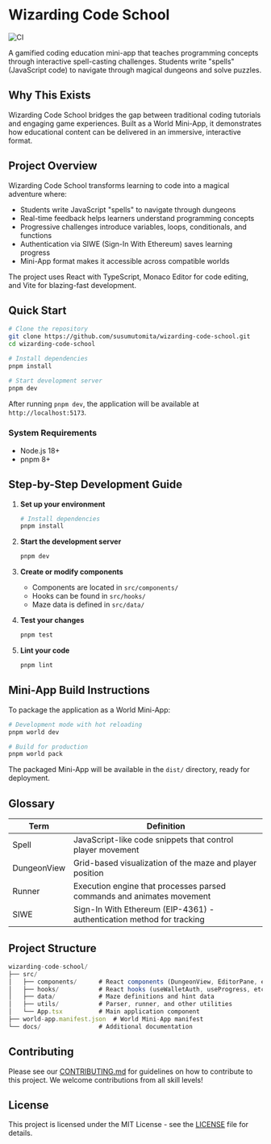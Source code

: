 # Wizarding Code School

![CI](https://github.com/susumutomita/wizarding-code-school/actions/workflows/ci.yml/badge.svg)

A gamified coding education mini-app that teaches programming concepts through
interactive spell-casting challenges. Students write "spells" (JavaScript code) to
navigate through magical dungeons and solve puzzles.

## Why This Exists

Wizarding Code School bridges the gap between traditional coding tutorials and
engaging game experiences. Built as a World Mini-App, it demonstrates how educational
content can be delivered in an immersive, interactive format.

## Project Overview

Wizarding Code School transforms learning to code into a magical adventure where:

- Students write JavaScript "spells" to navigate through dungeons
- Real-time feedback helps learners understand programming concepts
- Progressive challenges introduce variables, loops, conditionals, and functions
- Authentication via SIWE (Sign-In With Ethereum) saves learning progress
- Mini-App format makes it accessible across compatible worlds

The project uses React with TypeScript, Monaco Editor for code editing, and Vite
for blazing-fast development.

## Quick Start

```bash
# Clone the repository
git clone https://github.com/susumutomita/wizarding-code-school.git
cd wizarding-code-school

# Install dependencies
pnpm install

# Start development server
pnpm dev
```

After running `pnpm dev`, the application will be available at `http://localhost:5173`.

### System Requirements

- Node.js 18+
- pnpm 8+

## Step-by-Step Development Guide

1. **Set up your environment**

   ```bash
   # Install dependencies
   pnpm install
   ```

2. **Start the development server**

   ```bash
   pnpm dev
   ```

3. **Create or modify components**

   - Components are located in `src/components/`
   - Hooks can be found in `src/hooks/`
   - Maze data is defined in `src/data/`

4. **Test your changes**

   ```bash
   pnpm test
   ```

5. **Lint your code**

   ```bash
   pnpm lint
   ```

## Mini-App Build Instructions

To package the application as a World Mini-App:

```bash
# Development mode with hot reloading
pnpm world dev

# Build for production
pnpm world pack
```

The packaged Mini-App will be available in the `dist/` directory, ready for deployment.

## Glossary

| Term        | Definition                                                            |
| ----------- | --------------------------------------------------------------------- |
| Spell       | JavaScript-like code snippets that control player movement            |
| DungeonView | Grid-based visualization of the maze and player position              |
| Runner      | Execution engine that processes parsed commands and animates movement |
| SIWE        | Sign-In With Ethereum (EIP-4361) - authentication method for tracking |

## Project Structure

```typescript
wizarding-code-school/
├── src/
│   ├── components/      # React components (DungeonView, EditorPane, etc.)
│   ├── hooks/           # React hooks (useWalletAuth, useProgress, etc.)
│   ├── data/            # Maze definitions and hint data
│   ├── utils/           # Parser, runner, and other utilities
│   └── App.tsx          # Main application component
├── world-app.manifest.json  # World Mini-App manifest
└── docs/                # Additional documentation
```

## Contributing

Please see our [CONTRIBUTING.md](./CONTRIBUTING.md) for guidelines on how to
contribute to this project. We welcome contributions from all skill levels!

## License

This project is licensed under the MIT License - see the [LICENSE](./LICENSE) file
for details.
